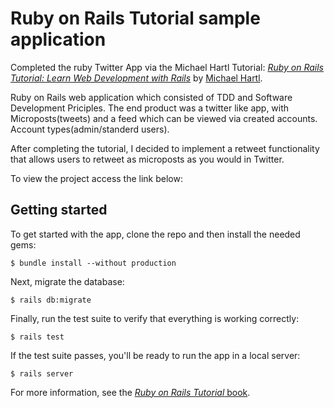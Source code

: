 # Ruby on Rails Tutorial sample application

Completed the ruby Twitter App via the Michael Hartl Tutorial:
[*Ruby on Rails Tutorial:
Learn Web Development with Rails*](https://www.railstutorial.org/)
by [Michael Hartl](http://www.michaelhartl.com/).

Ruby on Rails web application which consisted of TDD and Software Development Priciples. The end product was a twitter like app, with Microposts(tweets) and a feed which can be viewed via created accounts. Account types(admin/standerd users).

After completing the tutorial, I decided to implement a retweet functionality that allows users to retweet as microposts as you would in Twitter. 

To view the project access the link below:



## Getting started

To get started with the app, clone the repo and then install the needed gems:

```
$ bundle install --without production
```

Next, migrate the database:

```
$ rails db:migrate
```

Finally, run the test suite to verify that everything is working correctly:

```
$ rails test
```

If the test suite passes, you'll be ready to run the app in a local server:

```
$ rails server
```

For more information, see the
[*Ruby on Rails Tutorial* book](https://www.railstutorial.org/book).
